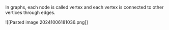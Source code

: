 In graphs, each node is called vertex and each vertex is connected to other vertices through edges.

![[Pasted image 20241006181036.png]]